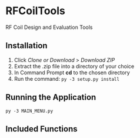 # RFCoilTools
RF Coil Design and Evaluation Tools

## Installation

1. Click *Clone or Download* > *Download ZIP*
2. Extract the .zip file into a directory of your choice
3. In Command Prompt **cd** to the chosen directory
4. Run the command:
`py -3 setup.py install`

## Running the Application

`py -3 MAIN_MENU.py`

## Included Functions

